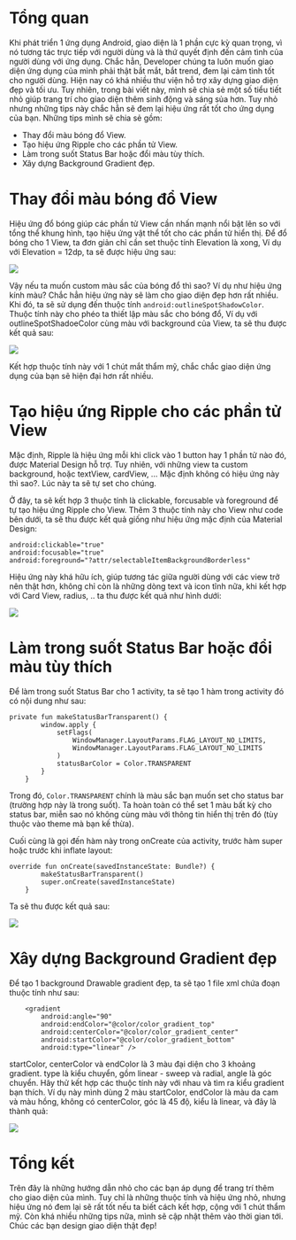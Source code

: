 # Tổng quan
Khi phát triển 1 ứng dụng Android, giao diện là 1 phần cực kỳ quan trọng, vì nó tương tác trực tiếp với người dùng và là thứ quyết định đến cảm tình của người dùng với ứng dụng. Chắc hẳn, Developer chúng ta luôn muốn giao diện ứng dụng của mình phải thật bắt mắt, bắt trend, đem lại cảm tình tốt cho người dùng. Hiện nay có khá nhiều thư viện hỗ trợ xây dựng giao diện đẹp và tối ưu. Tuy nhiên, trong bài viết này, mình sẽ chia sẻ một số tiểu tiết nhỏ giúp trang trí cho giao diện thêm sinh động và sáng sủa hơn. Tuy nhỏ nhưng những tips này chắc hẳn sẽ đem lại hiệu ứng rất tốt cho ứng dụng của bạn. 
Những tips mình sẽ chia sẻ gồm:

- Thay đổi màu bóng đổ View.
- Tạo hiệu ứng Ripple cho các phần tử View.
- Làm trong suốt Status Bar hoặc đổi màu tùy thích.
- Xây dựng Background Gradient đẹp.

# Thay đổi màu bóng đổ View
Hiệu ứng đổ bóng giúp các phần tử View cần nhấn mạnh nổi bật lên so với tổng thể khung hình, tạo hiệu ứng vật thể tốt cho các phần tử hiển thị. Để đổ bóng cho 1 View, ta đơn giản chỉ cần set thuộc tính Elevation là xong, Ví dụ với Elevation = 12dp, ta sẽ được hiệu ứng sau: 

![](https://images.viblo.asia/f25cc403-1d95-40ee-b156-13f559dc163f.jpg)

Vậy nếu ta muốn custom màu sắc của bóng đổ thì sao? Ví dụ như hiệu ứng kính màu? Chắc hẳn hiệu ứng này sẽ làm cho giao diện đẹp hơn rất nhiều. Khi đó, ta sẽ sử dụng đến thuộc tính  `android:outlineSpotShadowColor`. Thuộc tính này cho phéo ta thiết lập màu sắc cho bóng đổ, Ví dụ với outlineSpotShadoeColor cùng màu với background của View, ta sẽ thu được kết quả sau:

![](https://images.viblo.asia/ead392c9-a1ad-46e0-bb39-0112b33545bd.jpg)

Kết hợp thuộc tính này với 1 chút mắt thẩm mỹ, chắc chắc giao diện ứng dụng của bạn sẽ hiện đại hơn rất nhiều.

# Tạo hiệu ứng Ripple cho các phần tử View

Mặc định, Ripple là hiệu ứng mỗi khi click vào 1 button hay 1 phần tử nào đó, được Material Design hỗ trợ. Tuy nhiên, với những view ta custom background, hoặc textView, cardView, ... Mặc định không có hiệu ứng này thì sao?. Lúc này ta sẽ tự set cho chúng. 

Ở đây, ta sẽ kết hợp 3 thuộc tính là clickable, forcusable và foreground để tự tạo hiệu ứng Ripple cho View. Thêm 3 thuộc tính này cho View như code bên dưới, ta sẽ thu được kết quả giống như hiệu ứng mặc định của Material Design:

```
android:clickable="true"
android:focusable="true"
android:foreground="?attr/selectableItemBackgroundBorderless"
```

Hiệu ứng này khá hữu ích, giúp tương tác giữa người dùng với các view trở nên thật hơn, không chỉ còn là những dòng text và icon tĩnh nữa, khi kết hợp với Card View, radius, .. ta thu được kết quả như hình dưới:

![](https://images.viblo.asia/08bf330e-4a0f-4a2d-bd1c-15f72acabeda.gif)


# Làm trong suốt Status Bar hoặc đổi màu tùy thích
Để làm trong suốt Status Bar cho 1 activity, ta sẽ tạo 1 hàm trong activity đó có nội dung như sau:

```
private fun makeStatusBarTransparent() {
        window.apply {
            setFlags(
                WindowManager.LayoutParams.FLAG_LAYOUT_NO_LIMITS,
                WindowManager.LayoutParams.FLAG_LAYOUT_NO_LIMITS
            )
            statusBarColor = Color.TRANSPARENT
        }
    }
```

Trong đó, `Color.TRANSPARENT` chính là màu sắc bạn muốn set cho status bar (trường hợp này là trong suốt). Ta hoàn toàn có thể set 1 màu bất kỳ cho status bar, miễn sao nó không cùng màu với thông tin hiển thị trên đó (tùy thuộc vào theme mà bạn kế thừa). 

Cuối cùng là gọi đến hàm này trong onCreate của activity, trước hàm super hoặc trước khi inflate layout:

```
override fun onCreate(savedInstanceState: Bundle?) {
        makeStatusBarTransparent()
        super.onCreate(savedInstanceState)
    }
```

Ta sẽ thu được kết quả sau:

![](https://images.viblo.asia/2bb5fb0e-78c5-4c97-82fc-6f72f56c6c50.jpg)


# Xây dựng Background Gradient đẹp
Để tạo 1 background Drawable gradient đẹp, ta sẽ tạo 1 file xml chứa đoạn thuộc tính như sau:

```
    <gradient
        android:angle="90"
        android:endColor="@color/color_gradient_top"
        android:centerColor="@color/color_gradient_center"
        android:startColor="@color/color_gradient_bottom"
        android:type="linear" />
```

startColor, centerColor và endColor là 3 màu đại diện cho 3 khoảng gradient. type là kiểu chuyển, gồm linear - sweep và radial, angle là góc chuyển. Hãy thử kết hợp các thuộc tính này với nhau và tìm ra kiểu gradient bạn thích. Ví dụ này mình dùng 2 màu startColor, endColor là màu da cam và màu hồng, không có centerColor, góc là 45 độ, kiểu là linear, và đây là thành quả:

![](https://images.viblo.asia/77687bb1-996d-482c-bc86-82f35810f06e.jpg)


# Tổng kết
Trên đây là những hướng dẫn nhỏ cho các bạn áp dụng để trang trí thêm cho giao diện của mình. Tuy chỉ là những thuộc tính và hiệu ứng nhỏ, nhưng hiệu ứng nó đem lại sẽ rất tốt nếu ta biết cách kết hợp, cộng với 1 chút thẩm mỹ. Còn khá nhiều những tips nữa, mình sẽ cập nhật thêm vào thời gian tới. Chúc các bạn design giao diện thật đẹp!